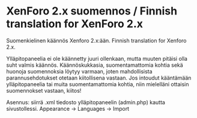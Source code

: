 # XenForo 2.x suomennos / Finnish translation for XenForo 2.x
Suomenkielinen käännös Xenforo 2.x:ään. Finnish translation for Xenforo 2.x.

Ylläpitopaneelia ei ole käännetty juuri ollenkaan, mutta muuten pitäisi olla suht valmis käännös. 
Käännöskukkasia, suomentamattomia kohtia sekä huonoja suomennoksia löytyy varmaan, joten mahdollisista parannusehdotukset otetaan kiitollisena vastaan. Jos intoudut kääntämään ylläpitopaneelia tai muita suomentamattomia kohtia, niin mielelläni ottaisin suomennokset vastaan, kiitos!

Asennus:
siirrä .xml tiedosto ylläpitopaneelin (admin.php) kautta sivustollessi. Appearance -> Languages -> Import
